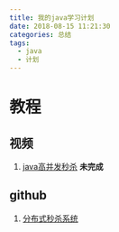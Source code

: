 ```yaml
---
title: 我的java学习计划
date: 2018-08-15 11:21:30
categories: 总结
tags:
  - java
  - 计划
---
```


# 教程  

## 视频  

1. [java高并发秒杀](http://www.imooc.com/u/2145618/courses)  **未完成**  

## github  

1. [分布式秒杀系统](https://gitee.com/52itstyle/spring-boot-seckill)  




